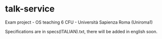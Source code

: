 # talk-service
Exam project - OS teaching 6 CFU - Università Sapienza Roma (Uniroma1)

Specifications are in specs(ITALIAN).txt, there will be added in english soon.
